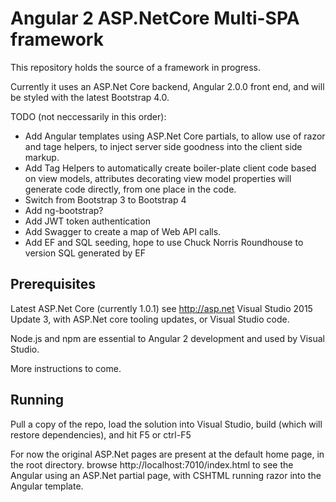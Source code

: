 # Angular 2 ASP.NetCore Multi-SPA framework

This repository holds the source of a framework in progress. 

Currently it uses an ASP.Net Core backend, Angular 2.0.0 front end, and will be styled with the latest Bootstrap 4.0.

TODO 
(not neccessarily in this order):

- Add Angular templates using ASP.Net Core partials, to allow use of razor and tage helpers, to inject server side goodness into the client side markup.
- Add Tag Helpers to automatically create boiler-plate client code based on view models, attributes decorating view model properties will generate code directly, from one place in the code.
- Switch from Bootstrap 3 to Bootstrap 4 
- Add ng-bootstrap?
- Add JWT token authentication
- Add Swagger to create a map of Web API calls.
- Add EF and SQL seeding, hope to use Chuck Norris Roundhouse to version SQL generated by EF

## Prerequisites

Latest ASP.Net Core (currently 1.0.1) see http://asp.net
Visual Studio 2015 Update 3, with ASP.Net core tooling updates, or Visual Studio code.

Node.js and npm are essential to Angular 2 development and used by Visual Studio. 
    
More instructions to come.

## Running

Pull a copy of the repo, load the solution into Visual Studio, build (which will restore dependencies), and hit F5 or ctrl-F5

For now the original ASP.Net pages are present at the default home page, in the root directory.
browse http://localhost:7010/index.html to see the Angular using an ASP.Net partial page, with CSHTML running razor into the Angular template.